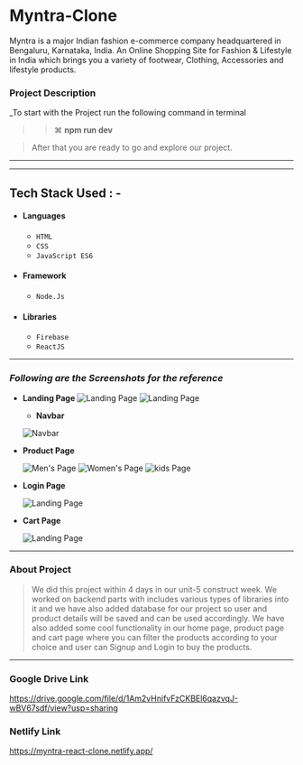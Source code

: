 # Myntra-Clone

Myntra is a major Indian fashion e-commerce company headquartered in Bengaluru, Karnataka, India. An Online Shopping Site for Fashion &amp; Lifestyle in India which brings you a variety of footwear, Clothing, Accessories and lifestyle products.

### Project Description

\_To start with the Project run the following command in terminal

> > ⌘ **npm run dev**

> After that you are ready to go and explore our project.


---

---

## Tech Stack Used : -

-  #### Languages
   -  `HTML`
   -  `CSS`
   -  `JavaScript ES6`
-  #### Framework
   -  `Node.Js`
-  #### Libraries
   -  `Firebase`
   -  `ReactJS`

---

### _Following are the Screenshots for the reference_

-  **Landing Page**
   ![Landing Page](https://miro.medium.com/max/3790/1*D94Jv9nZ0GsljjLpbu2WRA.png)
   ![Landing Page](https://miro.medium.com/max/3826/1*4afDPSIM3K6g4oIIXxrrWg.png)

   -  **Navbar**

   ![Navbar](https://miro.medium.com/max/3786/1*xoFoBAuz5uoN8un719sHoQ.png)

-  **Product Page**

   ![Men's Page](https://miro.medium.com/max/3810/1*GKz0e85T0uRxUFGo5z6YdA.png)
   ![Women's Page](https://miro.medium.com/max/3824/1*etlZkAnze2HoxZgSPFQVQQ.png)
   ![kids Page](https://miro.medium.com/max/3818/1*jF96FxJ9Yuq3BirBuIgwsA.png)

-  **Login Page**

   ![Landing Page](https://miro.medium.com/max/3826/1*_qfCJJmtvyx_Rkc2j2PW6w.png)

-  **Cart Page**

   ![Landing Page](https://miro.medium.com/max/3824/1*niNzUoyrIn9ZVnNckonzDA.png)

---

### About Project

> We did this project within 4 days in our unit-5 construct week. We worked on backend parts with includes various types of libraries into it and we have also added database for our project so user and product details will be saved and can be used accordingly. We have also added some cool functionality in our home page, product page and cart page where you can filter the products according to your choice and user can Signup and Login to buy the products.

---

### Google Drive Link

https://drive.google.com/file/d/1Am2vHnifvFzCKBEl6qazvqJ-wBV67sdf/view?usp=sharing

### Netlify Link

https://myntra-react-clone.netlify.app/
